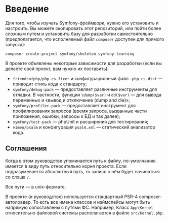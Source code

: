 Введение
========

Для того, чтобы изучать Symfony-фреймворк, нужно его установить и настроить. Вы можете скопировать этот репозиторий, или пойти более сложным путем и установить базу для разработки самостоятельно (предполагается, что исполняемый файл `composer` доступен для прямого запуска):

```shell
composer create-project symfony/skeleton symfony-learning
```

В проекте объявлены некоторые зависимости для разработки (если вы делаете свой проект, вам нужно их поставить):

- `friendsofphp/php-cs-fixer` и конфигурационный файл `.php_cs.dist` — приводит стиль кода к стандарту;
- `symfony/debug-pack` — предоставляет различные инструменты для отладки. В частности, функции `\dump($var)` и `dd($var)` — для вывода переменных и «вывод и отключение (dump and die)»;
- `symfony/profiler-pack` — предоставляет инструмент для профилирования запросов (время запроса, вызванные части приложения, ошибки, запросы к БД и так далее);
- `symfony/test-pack` — phpUnit и расширения для тестирования;
- `vimeo/psalm` и конфигурация `psalm.xml` — статический анализатор кода.

Соглашения
----------

Когда в этом руководстве упоминается путь к файлу, по-умолчанию имеется в виду путь относительно корня проекта. Если подразумевается абсолютный путь, то запись о нём будет начинаться со слэша `/`.

Все пути — в unix-формате.

В проекте (и руководстве) используется стандартный PSR-4 composer-автолоадер. То есть все имена классов и нэймспейсы могут быть напрямую сопоставлены с путями ФС. Например, Класс `App\Kernel` относительно файловой системы располагается в файле `src/Kernel.php`.

